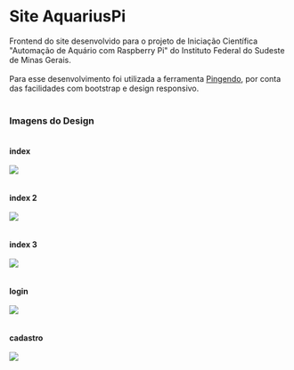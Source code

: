 # Site AquariusPi


Frontend do site desenvolvido para o projeto de Iniciação Científica "Automação de Aquário com Raspberry Pi" do Instituto Federal do Sudeste de Minas Gerais. <br><br>
Para esse desenvolvimento foi utilizada a ferramenta [Pingendo](https://pingendo.com/), por conta das facilidades com bootstrap e design responsivo.<br><br>
### Imagens do Design <br><br>
**index** <br><br>
![](https://image.ibb.co/gQCG5o/index1.jpg) <br><br><br>
**index 2** <br><br>
![](https://image.ibb.co/eP4ky8/index2.jpg) <br><br><br>
**index 3** <br><br>
![](https://image.ibb.co/gDrXd8/index3.jpg) <br><br><br>
**login** <br><br>
![](https://image.ibb.co/dkJpQo/login.jpg) <br><br><br>
**cadastro** <br><br>
![](https://image.ibb.co/jaq3ko/cadastro.jpg)
